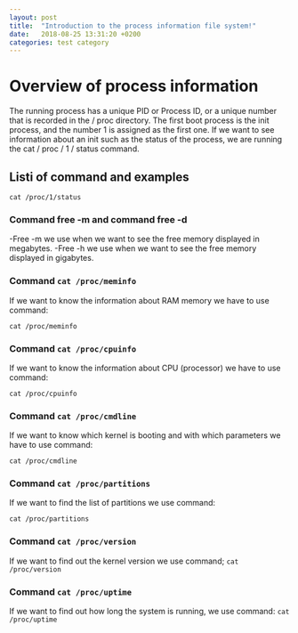 ```yaml
---
layout: post
title:  "Introduction to the process information file system!"
date:   2018-08-25 13:31:20 +0200
categories: test category
---
```


# Overview of process information

The running process has a unique PID or Process ID, or a unique number that is recorded in the / proc directory. 
The first boot process is the init process, and the number 1 is assigned as the first one.
If we want to see information about an init such as the status of the process, we are running the cat / proc / 1 / status command.
## Listi of command and examples
	
```cat /proc/1/status```

### Command free -m and command free -d

-Free -m we use when we want to see the free memory displayed in megabytes.
-Free -h we use when we want to see the free memory displayed in gigabytes.

### Command ```cat /proc/meminfo```

If we want to know the information about RAM memory we have to use command: 

```cat /proc/meminfo```

### Command ```cat /proc/cpuinfo```

If we want to know the information about CPU (processor) we have to use command:

```cat /proc/cpuinfo```

### Command ```cat /proc/cmdline```
If we want to know which kernel is booting and with which parameters we have to use command:

```cat /proc/cmdline```

### Command ```cat /proc/partitions```

If we want to find the list of partitions we use command: 

```cat /proc/partitions```

### Command ```cat /proc/version```
If we want to find out the kernel version we use command;
```cat /proc/version``` 

### Command ```cat /proc/uptime```
If we want to find out how long the system is running, we use command: 
```cat /proc/uptime```
